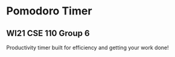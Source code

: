 # Pomodoro Timer
## WI21 CSE 110 Group 6
Productivity timer built for efficiency and getting your work done!
